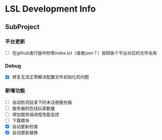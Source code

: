 ﻿# LSL Development Info

## SubProject

### 平台更新
 - [ ] 在github发行版中附带index.txt（或者json？）指明各个平台对应的文件名称

### Debug
 - [x] 修复无法正常解决配置文件初始化的问题

### 新增功能
 - [ ] 自动检测目录下的未注册服务器
 - [ ] 服务器的在线玩家数量
 - [ ] 增加服务端进程性能监控
 - [ ] 下载模块
 - [x] 自动更新检查
 - [x] 自动更新替换
